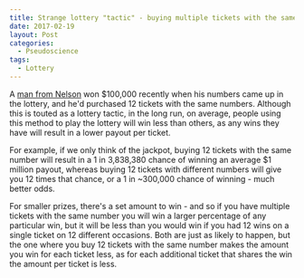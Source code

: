 ```yaml
---
title: Strange lottery "tactic" - buying multiple tickets with the same numbers
date: 2017-02-19
layout: Post
categories:
  - Pseudoscience
tags:
  - Lottery
---
```


A [man from Nelson](http://www.stuff.co.nz/nelson-mail/news/89413403/nelson-man-wins-over-100000-by-playing-same-numbers-multiple-times-on-lotto-ticket) won $100,000 recently when his numbers came up in the lottery, and he'd purchased 12 tickets with the same numbers. Although this is touted as a lottery tactic, in the long run, on average, people using this method to play the lottery will win less than others, as any wins they have will result in a lower payout per ticket.

<!-- more -->

For example, if we only think of the jackpot, buying 12 tickets with the same number will result in a 1 in 3,838,380 chance of winning an average $1 million payout, whereas buying 12 tickets with different numbers will give you 12 times that chance, or a 1 in ~300,000 chance of winning - much better odds.

For smaller prizes, there's a set amount to win - and so if you have multiple tickets with the same number you will win a larger percentage of any particular win, but it will be less than you would win if you had 12 wins on a single ticket on 12 different occasions. Both are just as likely to happen, but the one where you buy 12 tickets with the same number makes the amount you win for each ticket less, as for each additional ticket that shares the win the amount per ticket is less.
